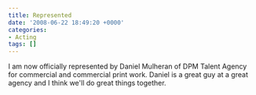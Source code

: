 ```yaml
---
title: Represented
date: '2008-06-22 18:49:20 +0000'
categories:
- Acting
tags: []
---
```

I am now officially represented by Daniel Mulheran of DPM Talent Agency for
commercial and commercial print work. Daniel is a great guy at a great agency
and I think we'll do great things together.
